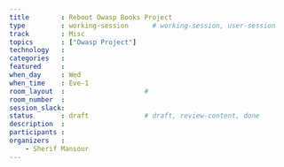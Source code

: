```yaml
---
title        : Reboot Owasp Books Project
type         : working-session      # working-session, user-session
track        : Misc
topics       : ["Owasp Project"]
technology   :
categories   :
featured     :
when_day     : Wed
when_time    : Eve-1
room_layout  :                    #
room_number  :
session_slack:
status       : draft              # draft, review-content, done
description  :
participants :
organizers   :
    - Sherif Mansour
---
```


<!--
## WHY

(...)

## What

(...)

## Outcomes

(...)

## References

(...)

-->
